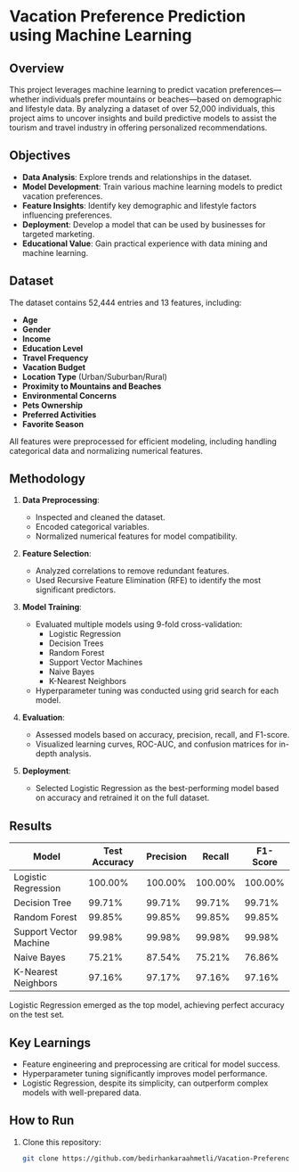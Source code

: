 # Vacation Preference Prediction using Machine Learning

## Overview

This project leverages machine learning to predict vacation preferences—whether individuals prefer mountains or beaches—based on demographic and lifestyle data. By analyzing a dataset of over 52,000 individuals, this project aims to uncover insights and build predictive models to assist the tourism and travel industry in offering personalized recommendations.

## Objectives

- **Data Analysis**: Explore trends and relationships in the dataset.
- **Model Development**: Train various machine learning models to predict vacation preferences.
- **Feature Insights**: Identify key demographic and lifestyle factors influencing preferences.
- **Deployment**: Develop a model that can be used by businesses for targeted marketing.
- **Educational Value**: Gain practical experience with data mining and machine learning.

## Dataset

The dataset contains 52,444 entries and 13 features, including:
- **Age**
- **Gender**
- **Income**
- **Education Level**
- **Travel Frequency**
- **Vacation Budget**
- **Location Type** (Urban/Suburban/Rural)
- **Proximity to Mountains and Beaches**
- **Environmental Concerns**
- **Pets Ownership**
- **Preferred Activities**
- **Favorite Season**

All features were preprocessed for efficient modeling, including handling categorical data and normalizing numerical features.

## Methodology

1. **Data Preprocessing**:
   - Inspected and cleaned the dataset.
   - Encoded categorical variables.
   - Normalized numerical features for model compatibility.

2. **Feature Selection**:
   - Analyzed correlations to remove redundant features.
   - Used Recursive Feature Elimination (RFE) to identify the most significant predictors.

3. **Model Training**:
   - Evaluated multiple models using 9-fold cross-validation:
     - Logistic Regression
     - Decision Trees
     - Random Forest
     - Support Vector Machines
     - Naive Bayes
     - K-Nearest Neighbors
   - Hyperparameter tuning was conducted using grid search for each model.

4. **Evaluation**:
   - Assessed models based on accuracy, precision, recall, and F1-score.
   - Visualized learning curves, ROC-AUC, and confusion matrices for in-depth analysis.

5. **Deployment**:
   - Selected Logistic Regression as the best-performing model based on accuracy and retrained it on the full dataset.

## Results

| Model                  | Test Accuracy | Precision | Recall | F1-Score |
|------------------------|---------------|-----------|--------|----------|
| Logistic Regression    | 100.00%      | 100.00%   | 100.00%| 100.00%  |
| Decision Tree          | 99.71%       | 99.71%    | 99.71% | 99.71%   |
| Random Forest          | 99.85%       | 99.85%    | 99.85% | 99.85%   |
| Support Vector Machine | 99.98%       | 99.98%    | 99.98% | 99.98%   |
| Naive Bayes            | 75.21%       | 87.54%    | 75.21% | 76.86%   |
| K-Nearest Neighbors    | 97.16%       | 97.17%    | 97.16% | 97.16%   |

Logistic Regression emerged as the top model, achieving perfect accuracy on the test set.

## Key Learnings

- Feature engineering and preprocessing are critical for model success.
- Hyperparameter tuning significantly improves model performance.
- Logistic Regression, despite its simplicity, can outperform complex models with well-prepared data.

## How to Run

1. Clone this repository:
   ```bash
   git clone https://github.com/bedirhankaraahmetli/Vacation-Preferences.git

